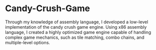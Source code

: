 # Candy-Crush-Game
Through my knowledge of assembly language, I developed a low-level implementation of the candy crush game engine. Using x86 assembly language, I created a highly optimized game engine capable of handling complex game mechanics, such as tile matching, combo chains, and multiple-level options. 
